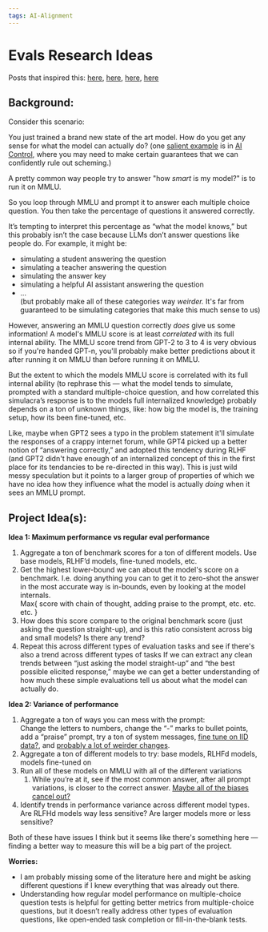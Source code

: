 ```yaml
---
tags: AI-Alignment
---
```

# **Evals Research Ideas**

Posts that inspired this: [here](https://www.lesswrong.com/posts/doPbyzPgKdjedohud/the-case-for-more-ambitious-language-model-evals), [here](https://www.lesswrong.com/s/SAjYaHfCAGzKsjHZp/p/suSpo6JQqikDYCskw), [here](https://www.alignmentforum.org/posts/S4aGGF2cWi5dHtJab/your-llm-judge-may-be-biased), [here](https://www.lesswrong.com/posts/fnc6Sgt3CGCdFmmgX/we-need-a-science-of-evals)

## Background:

Consider this scenario: 

You just trained a brand new state of the art model. How do you get any sense for what the model can actually do? 
(one [salient example](https://www.lesswrong.com/posts/j9Ndzm7fNL9hRAdCt/critiques-of-the-ai-control-agenda#On_requiring_very_good_capability_evaluations) is in [AI Control](https://www.lesswrong.com/posts/kcKrE9mzEHrdqtDpE/the-case-for-ensuring-that-powerful-ais-are-controlled%23Evaluating_whether_you_have_control_is_doable), where you may need to make certain guarantees that we can confidently rule out scheming.)

A pretty common way people try to answer "how _smart_ is my model?" is to run it on MMLU.

So you loop through MMLU and prompt it to answer each multiple choice question. You then take the percentage of questions it answered correctly.

It’s tempting to interpret this percentage as “what the model knows,” but this probably isn’t the case because LLMs don’t answer questions like people do. For example, it might be:

* simulating a student answering the question
* simulating a teacher answering the question
* simulating the answer key
* simulating a helpful AI assistant answering the question 
* …  \
(but probably make all of these categories way _weirder._ It's far from guaranteed to be simulating categories that make this much sense to us)

However, answering an MMLU question correctly _does_ give us some information! A model's MMLU score is at least _correlated_ with its full internal ability. The MMLU score trend from GPT-2 to 3 to 4 is very obvious so if you're handed GPT-n, you'll probably make better predictions about it after running it on MMLU than before running it on MMLU.

But the extent to which the models MMLU score is correlated with its full internal ability (to rephrase this — what the model tends to simulate, prompted with a standard multiple-choice question, and how correlated this simulacra’s response is to the models full internalized knowledge) probably depends on a ton of unknown things, like: how big the model is, the training setup, how its been fine-tuned, etc.

Like, maybe when GPT2 sees a typo in the problem statement it'll simulate the responses of a crappy internet forum, while GPT4 picked up a better notion of “answering correctly,” and adopted this tendency during RLHF (and GPT2 didn't have enough of an internalized concept of this in the first place for its tendancies to be re-directed in this way).
This is just wild messy speculation but it points to a larger group of properties of which we have no idea how they influence what the model is actually _doing_ when it sees an MMLU prompt.

## Project Idea(s):

**Idea 1: Maximum performance vs regular eval performance** 

1. Aggregate a ton of benchmark scores for a ton of different models. Use base models, RLHF’d models, fine-tuned models, etc. 
2. Get the highest lower-bound we can about the model's score on a benchmark. I.e. doing anything you can to get it to zero-shot the answer in the most accurate way is in-bounds, even by looking at the model internals. \
Max{ score with chain of thought, adding praise to the prompt, etc. etc. etc. } 
3. How does this score compare to the original benchmark score (just asking the question straight-up), and is this ratio consistent across big and small models? Is there any trend? 
4. Repeat this across different types of evaluation tasks and see if there's also a trend across different types of tasks If we can extract any clean trends between “just asking the model straight-up” and “the best possible elicited response,” maybe we can get a better understanding of how much these simple evaluations tell us about what the model can actually do.

**Idea 2: Variance of performance** 

1. Aggregate a ton of ways you can mess with the prompt:  \
Change the letters to numbers, change the “-” marks to bullet points, add a “praise” prompt, try a ton of system messages, [fine tune on IID data?](https://www.lesswrong.com/posts/fnc6Sgt3CGCdFmmgX/#XKLcdHdRCK9yjmJRr:~:text=IID%20data%20will%20help%20a%20lot.), and [probably a lot of weirder changes](https://www.alignmentforum.org/posts/S4aGGF2cWi5dHtJab/your-llm-judge-may-be-biased).
2. Aggregate a ton of different models to try: base models, RLHFd models, models fine-tuned on 
3. Run all of these models on MMLU with all of the different variations
    1. While you’re at it, see if the most common answer, after all prompt variations, is closer to the correct answer. [Maybe all of the biases cancel out?](https://www.alignmentforum.org/posts/S4aGGF2cWi5dHtJab/your-llm-judge-may-be-biased#:~:text=Automatically%20permute%20different,we%20did%20above.)
4. Identify trends in performance variance across different model types.  \
Are RLFHd models way less sensitive? Are larger models more or less sensitive?

Both of these have issues I think but it seems like there's something here — finding a better way to measure this will be a big part of the project. 

**Worries:**

* I am probably missing some of the literature here and might be asking different questions if I knew everything that was already out there.
* Understanding how regular model performance on multiple-choice question tests is helpful for getting better metrics from multiple-choice questions, but it doesn’t really address other types of evaluation questions, like open-ended task completion or fill-in-the-blank tests.
